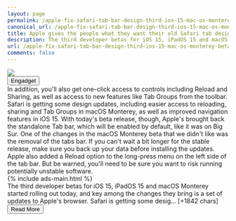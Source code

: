```yaml
---
layout: page
permalink: /apple-fix-safari-tab-bar-design-third-ios-15-mac-os-monterey-beta-180648751.html
canonical_url: /apple-fix-safari-tab-bar-design-third-ios-15-mac-os-monterey-beta-180648751.html
title: Apple gives the people what they want their old Safari tab design back | Engadget
description: The third developer betas for iOS 15, iPadOS 15 and macOS Monterey are here, and they bring some important design updates to Safari..
url: /apple-fix-safari-tab-bar-design-third-ios-15-mac-os-monterey-beta-180648751.html
comments: false
---
```


<div class="row">
<div class="col-12">
<img src="https://s.yimg.com/os/creatr-uploaded-images/2021-06/8d832d30-c7be-11eb-b7d7-79b626b77a96">
</div>
</div>
<div class="row">
<div class="col-12 mt-2">
<button type="button" class="btn btn-outline-info">Engadget</button>
</div>
</div>
<div class="row">
<div class="col-12">
<div>In addition, you'll also get one-click access to controls including Reload and Sharing, as well as access to new features like Tab Groups from the toolbar. Safari is getting some design updates, including easier access to reloading, sharing and Tab Groups in macOS Monterey, as well as improved navigation features in iOS 15. With today's beta release, though, Apple's brought back the standalone Tab bar, which will be enabled by default, like it was on Big Sur. One of the changes in the macOS Monterey beta that we didn't like was the removal of the tabs bar. If you can't wait a bit longer for the stable release, make sure you back up your data before installing the updates. Apple also added a Reload option to the long-press menu on the left side of the tab bar. But be warned, you'll need to be sure you want to risk running potentially unstable software.</div>
</div>
</div>
<div class="row">
<div class="col-12">


<div class="row">
  {% include ads-main.html %}
</div>

<div>The third developer betas for iOS 15, iPadOS 15 and macOS Monterey started rolling out today, and key among the changes they bring is a set of updates to Apple's browser. Safari is getting some desig… [+1842 chars]</div>
</div>
</div>
<div class="row">
<div class="col-12 text-center">
<a href="https://www.engadget.com/apple-fix-safari-tab-bar-design-third-ios-15-mac-os-monterey-beta-180648751.html">
<button type="button" class="btn btn-info">Read More</button>
</a>
</div>
</div>
